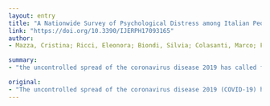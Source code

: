 ```yaml
---
layout: entry
title: "A Nationwide Survey of Psychological Distress among Italian People during the COVID-19 Pandemic: Immediate Psychological Responses and Associated Factors"
link: "https://doi.org/10.3390/IJERPH17093165"
author:
- Mazza, Cristina; Ricci, Eleonora; Biondi, Silvia; Colasanti, Marco; Ferracuti, Stefano; Napoli, Christian; Roma, Paolo

summary:
- "the uncontrolled spread of the coronavirus disease 2019 has called for unprecedented measures. The study aims to establish the prevalence of psychiatric symptoms and identify risk and protective factors for psychological distress in the general population. Female gender, negative affect, and detachment were associated with higher levels of depression, anxiety, and stress. Having an acquaintance infected was associated with increased levels of both depression and stress, compared with a history of stressful situations and medical problems."

original:
- "The uncontrolled spread of the coronavirus disease 2019 (COVID-19) has called for unprecedented measures, to the extent that the Italian government has imposed a quarantine on the entire country. Quarantine has a huge impact and can cause considerable psychological strain. The present study aims to establish the prevalence of psychiatric symptoms and identify risk and protective factors for psychological distress in the general population. An online survey was administered from 18&ndash;22 March 2020 to 2766 participants. Multivariate ordinal logistic regression models were constructed to examine the associations between sociodemographic variables; personality traits; depression, anxiety, and stress. Female gender, negative affect, and detachment were associated with higher levels of depression, anxiety, and stress. Having an acquaintance infected was associated with increased levels of both depression and stress, whereas a history of stressful situations and medical problems was associated with higher levels of depression and anxiety. Finally, those with a family member infected and young person who had to work outside their domicile presented higher levels of anxiety and stress, respectively. This epidemiological picture is an important benchmark for identifying persons at greater risk of suffering from psychological distress and the results are useful for tailoring psychological interventions targeting the post-traumatic nature of the distress."
---
```


